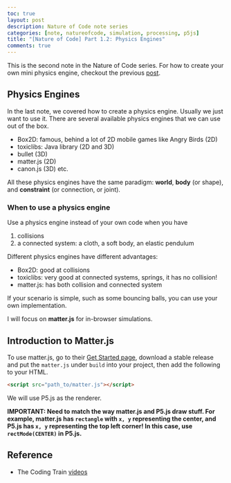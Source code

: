 ```yaml
---
toc: true
layout: post
description: Nature of Code note series
categories: [note, natureofcode, simulation, processing, p5js]
title: "[Nature of Code] Part 1.2: Physics Engines"
comments: true
---
```


This is the second note in the Nature of Code series. For how to create your own mini physics engine, checkout the previous [post](http://blog.logancyang.com/note/natureofcode/simulation/processing/p5js/2020/03/13/nature-of-code-1.html).

## Physics Engines

In the last note, we covered how to create a physics engine. Usually we just want to use it. There are several available physics engines that we can use out of the box.

- Box2D: famous, behind a lot of 2D mobile games like Angry Birds (2D)
- toxiclibs: Java library (2D and 3D)
- bullet (3D)
- matter.js (2D)
- canon.js (3D)
etc.

All these physics engines have the same paradigm: **world**, **body** (or shape), and **constraint** (or connection, or joint).

### When to use a physics engine

Use a physics engine instead of your own code when you have

1. collisions
2. a connected system: a cloth, a soft body, an elastic pendulum

Different physics engines have different advantages:

- Box2D: good at collisions
- toxiclibs: very good at connected systems, springs, it has no collision!
- matter.js: has both collision and connected system

If your scenario is simple, such as some bouncing balls, you can use your own implementation.

I will focus on **matter.js** for in-browser simulations.

## Introduction to Matter.js

To use matter.js, go to their [Get Started page](https://github.com/liabru/matter-js/wiki/Getting-started), download a stable release and put the `matter.js` under `build` into your project, then add the following to your HTML.

```html
<script src="path_to/matter.js"></script>
```

We will use P5.js as the renderer.

**IMPORTANT: Need to match the way matter.js and P5.js draw stuff. For example, matter.js has `rectangle` with `x, y` representing the center, and P5.js has `x, y` representing the top left corner! In this case, use `rectMode(CENTER)` in P5.js.**

## Reference

- The Coding Train [videos](https://youtu.be/urR596FsU68)
